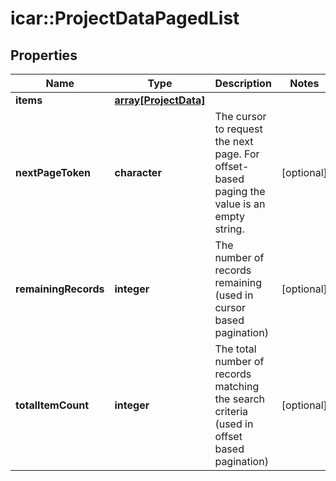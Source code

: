 # icar::ProjectDataPagedList


## Properties

Name | Type | Description | Notes
------------ | ------------- | ------------- | -------------
**items** | [**array[ProjectData]**](ProjectData.md) |  | 
**nextPageToken** | **character** | The cursor to request the next page. For offset-based paging the value is an empty string. | [optional] 
**remainingRecords** | **integer** | The number of records remaining (used in cursor based pagination) | [optional] 
**totalItemCount** | **integer** | The total number of records matching the search criteria (used in offset based pagination) | [optional] 


